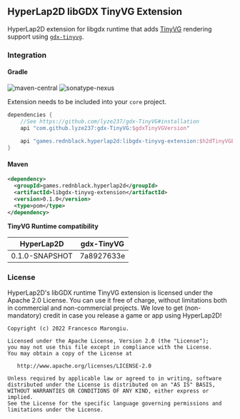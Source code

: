 ## HyperLap2D libGDX TinyVG Extension

HyperLap2D extension for libgdx runtime that adds [TinyVG](https://tinyvg.tech/) rendering support using [`gdx-tinyvg`](https://github.com/lyze237/gdx-TinyVG).

### Integration

#### Gradle
![maven-central](https://img.shields.io/maven-central/v/games.rednblack.hyperlap2d/libgdx-tinyvg-extension?color=blue&label=release)
![sonatype-nexus](https://img.shields.io/nexus/s/games.rednblack.hyperlap2d/libgdx-tinyvg-extension?label=sanapshot&server=https%3A%2F%2Foss.sonatype.org)

Extension needs to be included into your `core` project.
```groovy
dependencies {
    //See https://github.com/lyze237/gdx-TinyVG#installation
    api "com.github.lyze237:gdx-TinyVG:$gdxTinyVGVersion"
    
    api "games.rednblack.hyperlap2d:libgdx-tinyvg-extension:$h2dTinyVGExtension"
}
```

#### Maven
```xml
<dependency>
  <groupId>games.rednblack.hyperlap2d</groupId>
  <artifactId>libgdx-tinyvg-extension</artifactId>
  <version>0.1.0</version>
  <type>pom</type>
</dependency>
```

**TinyVG Runtime compatibility**

| HyperLap2D        | gdx-TinyVG         |
|-------------------| ------------------ |
| 0.1.0-SNAPSHOT    | 7a8927633e         |

### License
HyperLap2D's libGDX runtime TinyVG extension is licensed under the Apache 2.0 License. You can use it free of charge, without limitations both in commercial and non-commercial projects. We love to get (non-mandatory) credit in case you release a game or app using HyperLap2D!

```
Copyright (c) 2022 Francesco Marongiu.

Licensed under the Apache License, Version 2.0 (the "License");
you may not use this file except in compliance with the License.
You may obtain a copy of the License at

   http://www.apache.org/licenses/LICENSE-2.0

Unless required by applicable law or agreed to in writing, software
distributed under the License is distributed on an "AS IS" BASIS,
WITHOUT WARRANTIES OR CONDITIONS OF ANY KIND, either express or implied.
See the License for the specific language governing permissions and
limitations under the License.